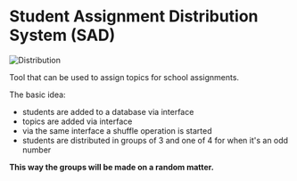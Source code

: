 # Student Assignment Distribution System (SAD)

![Distribution](https://cdn.iconscout.com/icon/free/png-512/distribution-29-1146710.png)

Tool that can be used to assign topics for school assignments.

The basic idea:
- students are added to a database via interface
- topics are added via interface
- via the same interface a shuffle operation is started
- students are distributed in groups of 3 and one of 4 for when it's an odd number

__This way the groups will be made on a random matter.__
